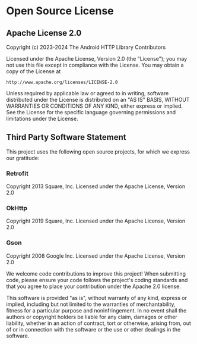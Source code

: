 # Open Source License

## Apache License 2.0

Copyright (c) 2023-2024 The Android HTTP Library Contributors

Licensed under the Apache License, Version 2.0 (the "License");
you may not use this file except in compliance with the License.
You may obtain a copy of the License at

    http://www.apache.org/licenses/LICENSE-2.0

Unless required by applicable law or agreed to in writing, software
distributed under the License is distributed on an "AS IS" BASIS,
WITHOUT WARRANTIES OR CONDITIONS OF ANY KIND, either express or implied.
See the License for the specific language governing permissions and
limitations under the License.

## Third Party Software Statement

This project uses the following open source projects, for which we express our gratitude:

### Retrofit
Copyright 2013 Square, Inc.
Licensed under the Apache License, Version 2.0

### OkHttp
Copyright 2019 Square, Inc.
Licensed under the Apache License, Version 2.0

### Gson
Copyright 2008 Google Inc.
Licensed under the Apache License, Version 2.0


We welcome code contributions to improve this project! When submitting code, please ensure your code follows the project's coding standards and that you agree to place your contribution under the Apache 2.0 license.


This software is provided "as is", without warranty of any kind, express or implied, including but not limited to the warranties of merchantability, fitness for a particular purpose and noninfringement. In no event shall the authors or copyright holders be liable for any claim, damages or other liability, whether in an action of contract, tort or otherwise, arising from, out of or in connection with the software or the use or other dealings in the software. 